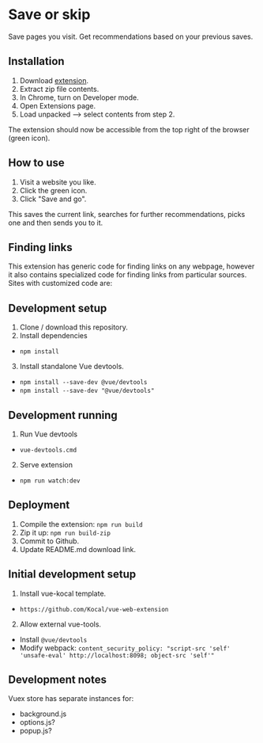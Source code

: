 # Save or skip

Save pages you visit. Get recommendations based on your previous saves.

## Installation

1. Download <a href='https://github.com/opowell/saveorskip/raw/master/dist-zip/saveorskip-v1.0.6.zip'>extension</a>.
2. Extract zip file contents.
3. In Chrome, turn on Developer mode.
4. Open Extensions page.
5. Load unpacked --> select contents from step 2.

The extension should now be accessible from the top right of the browser (green icon).

## How to use

1. Visit a website you like.
2. Click the green icon.
3. Click "Save and go".

This saves the current link, searches for further recommendations, picks one and then sends you to it.

## Finding links

This extension has generic code for finding links on any webpage, however it also contains specialized code for finding links from particular sources. Sites with customized code are:

## Development setup

1. Clone / download this repository.
2. Install dependencies

- `npm install`

3. Install standalone Vue devtools.

- `npm install --save-dev @vue/devtools`
- `npm install --save-dev "@vue/devtools"`

## Development running

1. Run Vue devtools

- `vue-devtools.cmd`

2. Serve extension

- `npm run watch:dev`

## Deployment

1. Compile the extension: `npm run build`
2. Zip it up: `npm run build-zip`
3. Commit to Github.
4. Update README.md download link.

## Initial development setup

1. Install vue-kocal template.

- `https://github.com/Kocal/vue-web-extension`

2. Allow external vue-tools.

- Install `@vue/devtools`
- Modify webpack: `content_security_policy: "script-src 'self' 'unsafe-eval' http://localhost:8098; object-src 'self'"`

## Development notes

Vuex store has separate instances for:

- background.js
- options.js?
- popup.js?
